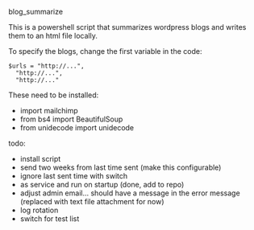 blog_summarize

This is a powershell script that summarizes wordpress blogs and writes them to an html file locally. 

To specify the blogs, change the first variable in the code:

    $urls = "http://...",
      "http://...",
      "http://..."

These need to be installed:

- import mailchimp
- from bs4 import BeautifulSoup
- from unidecode import unidecode

todo:
- install script
- send two weeks from last time sent (make this configurable)
- ignore last sent time with switch
- as service and run on startup (done, add to repo)
- adjust admin email... should have a message in the error message (replaced with text file attachment for now)
- log rotation
- switch for test list